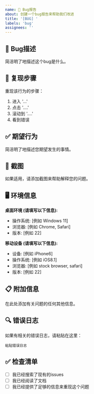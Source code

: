 ```yaml
---
name: 🐛 Bug报告
about: 创建一个bug报告来帮助我们改进
title: '[BUG] '
labels: 'bug'
assignees: ''
---
```


## 🐛 Bug描述
简洁明了地描述这个bug是什么。

## 🔄 复现步骤
重现该行为的步骤：
1. 进入 '...'
2. 点击 '....'
3. 滚动到 '....'
4. 看到错误

## ✅ 期望行为
简洁明了地描述您期望发生的事情。

## 📸 截图
如果适用，请添加截图来帮助解释您的问题。

## 🖥️ 环境信息
**桌面环境 (请填写以下信息):**
 - 操作系统: [例如 Windows 11]
 - 浏览器: [例如 Chrome, Safari]
 - 版本: [例如 22]

**移动设备 (请填写以下信息):**
 - 设备: [例如 iPhone6]
 - 操作系统: [例如 iOS8.1]
 - 浏览器: [例如 stock browser, safari]
 - 版本: [例如 22]

## 📋 附加信息
在此处添加有关问题的任何其他信息。

## 🔍 错误日志
如果有相关的错误日志，请粘贴在这里：

```
粘贴错误日志
```

## ✅ 检查清单
- [ ] 我已经搜索了现有的issues
- [ ] 我已经阅读了文档
- [ ] 我已经提供了足够的信息来重现这个问题